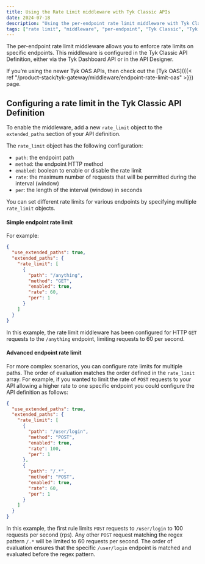 ```yaml
---
title: Using the Rate Limit middleware with Tyk Classic APIs
date: 2024-07-18
description: "Using the per-endpoint rate limit middleware with Tyk Classic APIs"
tags: ["rate limit", "middleware", "per-endpoint", "Tyk Classic", "Tyk Classic API"]
---
```


The per-endpoint rate limit middleware allows you to enforce rate limits on specific endpoints. This middleware is configured in the Tyk Classic API Definition, either via the Tyk Dashboard API or in the API Designer.

If you’re using the newer Tyk OAS APIs, then check out the [Tyk OAS]({{< ref "/product-stack/tyk-gateway/middleware/endpoint-rate-limit-oas" >}}) page.

## Configuring a rate limit in the Tyk Classic API Definition

To enable the middleware, add a new `rate_limit` object to the `extended_paths` section of your API definition.

The `rate_limit` object has the following configuration:

- `path`: the endpoint path
- `method`: the endpoint HTTP method
- `enabled`: boolean to enable or disable the rate limit
- `rate`: the maximum number of requests that will be permitted during the interval (window)
- `per`: the length of the interval (window) in seconds

You can set different rate limits for various endpoints by specifying multiple `rate_limit` objects.

#### Simple endpoint rate limit

For example:

```json {linenos=true, linenostart=1}
{
  "use_extended_paths": true,
  "extended_paths": {
    "rate_limit": [
      {
        "path": "/anything",
        "method": "GET",
        "enabled": true,
        "rate": 60,
        "per": 1
      }
    ]
  }
}
```

In this example, the rate limit middleware has been configured for HTTP
`GET` requests to the `/anything` endpoint, limiting requests to 60 per
second.

#### Advanced endpoint rate limit

For more complex scenarios, you can configure rate limits for multiple
paths. The order of evaluation matches the order defined in the
`rate_limit` array. For example, if you wanted to limit the rate of
`POST` requests to your API allowing a higher rate to one specific
endpoint you could configure the API definition as follows:

```json {linenos=true, linenostart=1}
{
  "use_extended_paths": true,
  "extended_paths": {
    "rate_limit": [
      {
        "path": "/user/login",
        "method": "POST",
        "enabled": true,
        "rate": 100,
        "per": 1
      },
      {
        "path": "/.*",
        "method": "POST",
        "enabled": true,
        "rate": 60,
        "per": 1
      }
    ]
  }
}
```

In this example, the first rule limits `POST` requests to `/user/login`
to 100 requests per second (rps). Any other `POST` request matching the
regex pattern `/.*` will be limited to 60 requests per second. The order
of evaluation ensures that the specific `/user/login` endpoint is matched
and evaluated before the regex pattern.
